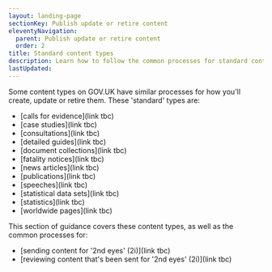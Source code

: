 ```yaml
---
layout: landing-page
sectionKey: Publish update or retire content
eleventyNavigation:
  parent: Publish update or retire content
  order: 2
title: Standard content types
description: Learn how to follow the common processes for standard content types such as detailed guides and consultations.
lastUpdated:
---
```


Some content types on GOV.UK have similar processes for how you'll create, update or retire them. These 'standard' types are:

* [calls for evidence](link tbc)
* [case studies](link tbc)
* [consultations](link tbc)
* [detailed guides](link tbc)
* [document collections](link tbc)
* [fatality notices](link tbc)
* [news articles](link tbc)
* [publications](link tbc)
* [speeches](link tbc)
* [statistical data sets](link tbc)
* [statistics](link tbc)
* [worldwide pages](link tbc)

This section of guidance covers these content types, as well as the common processes for:

* [sending content for '2nd eyes' (2i)](link tbc)
* [reviewing content that's been sent for '2nd eyes' (2i)](link tbc)

